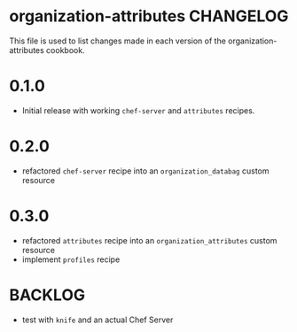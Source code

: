 # organization-attributes CHANGELOG

This file is used to list changes made in each version of the organization-attributes cookbook.

# 0.1.0

- Initial release with working `chef-server` and `attributes` recipes.

# 0.2.0

- refactored `chef-server` recipe into an `organization_databag` custom resource

# 0.3.0

- refactored `attributes` recipe into an `organization_attributes` custom resource
- implement `profiles` recipe

# BACKLOG

- test with `knife` and an actual Chef Server
